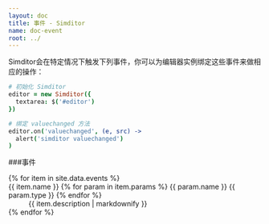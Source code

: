 ```yaml
---
layout: doc
title: 事件 - Simditor
name: doc-event
root: ../
---
```


Simditor会在特定情况下触发下列事件，你可以为编辑器实例绑定这些事件来做相应的操作：

```coffee
# 初始化 Simditor
editor = new Simditor({
  textarea: $('#editor')
})

# 绑定 valuechanged 方法
editor.on('valuechanged', (e, src) ->
  alert('simditor valuechanged')
)
```

###事件

<dl class="doc-events">
  {% for item in site.data.events %}
    <dt id="anchor-{{ item.name }}">
      <!--<span class="icon fa fa-caret-down"></span>-->
      <span class="name">{{ item.name }}</span>
      <span class="params">
        {% for param in item.params %}
          <span class="param">
            <span class="param-name">{{ param.name }}</span>
            <span class="param-type">{{ param.type }}</span>
          </span>
        {% endfor %}
      </span>
    </dt>
    <dd class="expand">
      {{ item.description | markdownify }}
    </dd>
  {% endfor %}
</dl>
